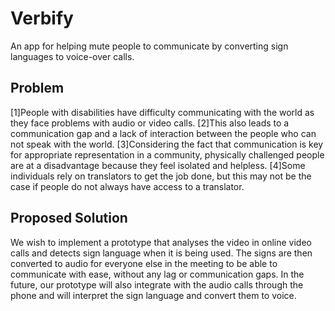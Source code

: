 # Verbify
An app for helping mute people to communicate by converting sign languages to voice-over calls. 
## Problem  
[1]People with disabilities have difficulty communicating with the world as they face problems with audio or video calls. 
[2]This also leads to a communication gap and a lack of interaction between the people who can not speak with the world. 
[3]Considering the fact that communication is key for appropriate representation in a community, physically challenged people are at a disadvantage because they feel isolated and helpless. 
[4]Some individuals rely on translators to get the job done, but this may not be the case if people do not always have access to a translator. 
## Proposed Solution  
We wish to implement a prototype that analyses the video in online video calls and detects sign language when it is being used. The signs are then converted to audio for everyone else in the meeting to be able to communicate with ease, without any lag or communication gaps. In the future, our prototype will also integrate with the audio calls through the phone and will interpret the sign language and convert them to voice.
